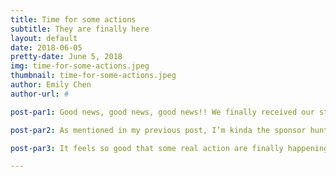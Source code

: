 ```yaml
---
title: Time for some actions
subtitle: They are finally here
layout: default
date: 2018-06-05
pretty-date: June 5, 2018
img: time-for-some-actions.jpeg
thumbnail: time-for-some-actions.jpeg
author: Emily Chen
author-url: #

post-par1: Good news, good news, good news!! We finally received our structure bars from Bosch Rexroth that we ordered two weeks ago. More items from them are also coming within these fews weeks. It is also planned that we will soon go out to town and buy the aluminum sheet and styrofoam that will be our walls in our experiment.

post-par2: As mentioned in my previous post, I’m kinda the sponsor hunter in TUBULAR. The best deal offer we got from Bosch Rexroth was a total 45% off from the normal prices. Thanks to this huge discounting we can now afford to buy spare materials such as one more the stainless steel sulfinert treated tubing.

post-par3: It feels so good that some real action are finally happening after spending 2395843710 hours just to look for these components. We can soon start with the building session (which is what we planned for a looooooooong time ago). It will be both filled with exciting and challenging moments since it will be our first time to apply our idea and knowledge into the reality. As you may already know, the majority of the team members already started returning to theirs hometown for the summer vacation, which means the rest will be formed as the building group (and I am one of them hehehehe). I really hope everything will go smoothly and as planned but as mostly people say “ We don’t grow when things are easy, we grow when we face challenges”. Therefor challenge accepted! 

---
```

